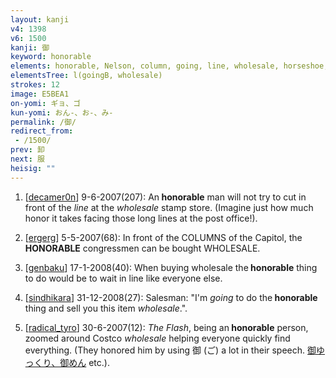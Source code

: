 ```yaml
---
layout: kanji
v4: 1398
v6: 1500
kanji: 御
keyword: honorable
elements: honorable, Nelson, column, going, line, wholesale, horseshoe, pantomime horse, noon, sign of the horse, stop, footprint, stamp
elementsTree: l(goingB, wholesale)
strokes: 12
image: E5BEA1
on-yomi: ギョ、ゴ
kun-yomi: おん-、お-、み-
permalink: /御/
redirect_from:
 - /1500/
prev: 卸
next: 服
heisig: ""
---
```


1) [<a href="http://kanji.koohii.com/profile/decamer0n">decamer0n</a>] 9-6-2007(207): An<strong> honorable</strong> man will not try to cut in front of the <em>line</em> at the <em>wholesale</em> stamp store. (Imagine just how much honor it takes facing those long lines at the post office!).

2) [<a href="http://kanji.koohii.com/profile/ergerg">ergerg</a>] 5-5-2007(68): In front of the COLUMNS of the Capitol, the<strong> HONORABLE</strong> congressmen can be bought WHOLESALE.

3) [<a href="http://kanji.koohii.com/profile/genbaku">genbaku</a>] 17-1-2008(40): When buying wholesale the<strong> honorable</strong> thing to do would be to wait in line like everyone else.

4) [<a href="http://kanji.koohii.com/profile/sindhikara">sindhikara</a>] 31-12-2008(27): Salesman: &quot;I&#039;m <em>going</em> to do the<strong> honorable</strong> thing and sell you this item <em>wholesale</em>.&quot;.

5) [<a href="http://kanji.koohii.com/profile/radical_tyro">radical_tyro</a>] 30-6-2007(12): <em>The Flash</em>, being an<strong> honorable</strong> person, zoomed around Costco <em>wholesale</em> helping everyone quickly find everything. (They honored him by using 御 (ご) a lot in their speech. <a href="midori://search?text=御ゆっくり、御めん">御ゆっくり、御めん</a> etc.).

